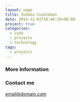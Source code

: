 ```yaml
---
layout: page
title: Sudoku Countdown
date: 2014-12-01T16:44:29+00:00
project: true
categories:
  - code
  - projects
  - technology
tags:
  - projects
---
```


### More Information


### Contact me

[email@domain.com](mailto:email@domain.com)